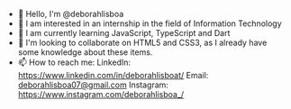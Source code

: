 - 👋 Hello, I'm @deborahlisboa
- 👀 I am interested in an internship in the field of Information Technology
- 🌱 I am currently learning JavaScript, TypeScript and Dart
- 💞️ I'm looking to collaborate on HTML5 and CSS3, as I already have some knowledge about these items.
- 📫 How to reach me:
      LinkedIn:  https://www.linkedin.com/in/deborahlisboat/
      Email:  deborahlisboa07@gmail.com 
      Instagram:  https://www.instagram.com/deborahlisboa_/
